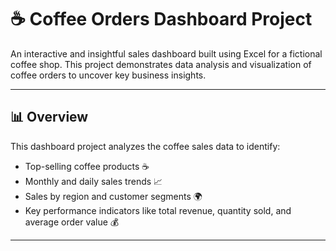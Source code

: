 # ☕ Coffee Orders Dashboard Project

An interactive and insightful sales dashboard built using Excel for a fictional coffee shop. This project demonstrates data analysis and visualization of coffee orders to uncover key business insights.

---

## 📊 Overview

This dashboard project analyzes the coffee sales data to identify:

- Top-selling coffee products ☕
- Monthly and daily sales trends 📈
- Sales by region and customer segments 🌍
- Key performance indicators like total revenue, quantity sold, and average order value 💰

---
